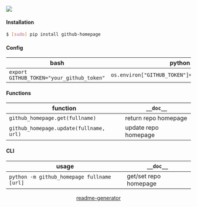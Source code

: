 <!--
https://pypi.org/project/readme-generator/
-->

[![](https://img.shields.io/pypi/pyversions/github-homepage.svg?longCache=True)](https://pypi.org/project/github-homepage/)

#### Installation
```bash
$ [sudo] pip install github-homepage
```

#### Config
bash|python
-|-
`export GITHUB_TOKEN="your_github_token"`|`os.environ["GITHUB_TOKEN"]="your_github_token"`

#### Functions
function|`__doc__`
-|-
`github_homepage.get(fullname)` |return repo homepage
`github_homepage.update(fullname, url)` |update repo homepage

#### CLI
usage|`__doc__`
-|-
`python -m github_homepage fullname [url]` |get/set repo homepage

<p align="center">
    <a href="https://pypi.org/project/readme-generator/">readme-generator</a>
</p>